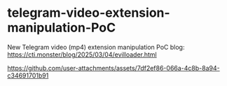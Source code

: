 

# telegram-video-extension-manipulation-PoC
New Telegram video (mp4) extension manipulation PoC
blog: https://cti.monster/blog/2025/03/04/evilloader.html





https://github.com/user-attachments/assets/7df2ef86-066a-4c8b-8a94-c34691701b91

